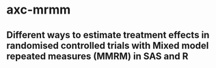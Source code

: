 # axc-mrmm
## Different ways to estimate treatment effects in randomised controlled trials with Mixed model repeated measures (MMRM) in SAS and R
